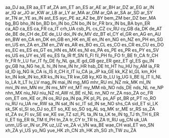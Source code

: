 aa_DJ
aa_ER
aa_ET
af_ZA
am_ET
an_ES
ar_AE
ar_BH
ar_DZ
ar_EG
ar_IN
ar_IQ
ar_JO
ar_KW
ar_LB
ar_LY
ar_MA
ar_OM
ar_QA
ar_SA
ar_SD
ar_SY
ar_TN
ar_YE
as_IN
ast_ES
ayc_PE
az_AZ
be_BY
bem_ZM
ber_DZ
ber_MA
bg_BG
bho_IN
bn_BD
bn_IN
bo_CN
bo_IN
br_FR
brx_IN
bs_BA
byn_ER
ca_AD
ca_ES
ca_FR
ca_IT
crh_UA
csb_PL
cs_CZ
cv_RU
cy_GB
da_DK
de_AT
de_BE
de_CH
de_DE
de_LU
doi_IN
dv_MV
dz_BT
el_CY
el_GR
en_AG
en_AU
en_BW
en_CA
en_DK
en_GB
en_HK
en_IE
en_IN
en_NG
en_NZ
en_PH
en_SG
en_US
en_ZA
en_ZM
en_ZW
es_AR
es_BO
es_CL
es_CO
es_CR
es_CU
es_DO
es_EC
es_ES
es_GT
es_HN
es_MX
es_NI
es_PA
es_PE
es_PR
es_PY
es_SV
es_US
es_UY
es_VE
eu_ES
fa_IR
ff_SN
fi_FI
fil_PH
fo_FO
fr_BE
fr_CA
fr_CH
fr_FR
fr_LU
fur_IT
fy_DE
fy_NL
ga_IE
gd_GB
gez_ER
gez_ET
gl_ES
gu_IN
gv_GB
ha_NG
he_IL
hi_IN
hne_IN
hr_HR
hsb_DE
ht_HT
hu_HU
hy_AM
ia_FR
id_ID
ig_NG
ik_CA
is_IS
it_CH
it_IT
iu_CA
ja_JP
ka_GE
kk_KZ
kl_GL
km_KH
kn_IN
kok_IN
ko_KR
ks_IN
ku_TR
kw_GB
ky_KG
lb_LU
lg_UG
li_BE
lij_IT
li_NL
lo_LA
lt_LT
lv_LV
mag_IN
mai_IN
mg_MG
mhr_RU
mi_NZ
mk_MK
ml_IN
mni_IN
mn_MN
mr_IN
ms_MY
mt_MT
my_MM
nb_NO
nds_DE
nds_NL
ne_NP
nhn_MX
niu_NU
niu_NZ
nl_AW
nl_BE
nl_NL
nn_NO
nr_ZA
nso_ZA
oc_FR
om_ET
om_KE
or_IN
os_RU
pa_IN
pa_PK
pl_PL
ps_AF
pt_BR
pt_PT
ro_RO
ru_RU
ru_UA
rw_RW
sa_IN
sat_IN
sc_IT
sd_IN
se_NO
shs_CA
sid_ET
si_LK
sk_SK
sl_SI
so_DJ
so_ET
so_KE
so_SO
sq_AL
sq_MK
sr_ME
sr_RS
ss_ZA
st_ZA
sv_FI
sv_SE
sw_KE
sw_TZ
szl_PL
ta_IN
ta_LK
te_IN
tg_TJ
th_TH
ti_ER
ti_ET
tig_ER
tk_TM
tl_PH
tn_ZA
tr_CY
tr_TR
ts_ZA
tt_RU
ug_CN
uk_UA
unm_US
ur_IN
ur_PK
uz_UZ
ve_ZA
vi_VN
wa_BE
wae_CH
wal_ET
wo_SN
xh_ZA
yi_US
yo_NG
yue_HK
zh_CN
zh_HK
zh_SG
zh_TW
zu_ZA